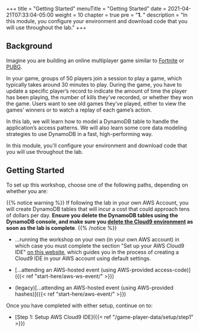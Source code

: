 +++
title = "Getting Started"
menuTitle = "Getting Started"
date = 2021-04-21T07:33:04-05:00
weight = 10
chapter = true
pre = "<b>1. </b>"
description = "In this module, you configure your environment and download code that you will use throughout the lab."
+++

## Background

Imagine you are building an online multiplayer game similar to [Fortnite](https://www.epicgames.com/fortnite) or [PUBG](https://www.pubg.com/). 

In your game, groups of 50 players join a session to play a game, which typically takes around 30 minutes to play. During the game, you have to update a specific player’s record to indicate the amount of time the player has been playing, the number of kills they’ve recorded, or whether they won the game. Users want to see old games they’ve played, either to view the games’ winners or to watch a replay of each game’s action.

In this lab, we will learn how to model a DynamoDB table to handle the application’s access patterns. We will also learn some core data modeling strategies to use DynamoDB in a fast, high-performing way.

In this module, you'll configure your environment and download code that you will use throughout the lab.

## Getting Started

To set up this workshop, choose one of the following paths, depending on whether you are:

{{% notice warning %}}
If following the lab in your own AWS Account, you will create DynamoDB tables that will incur a cost that could approach tens of dollars per day. **Ensure you delete the DynamoDB tables using the DynamoDB console, and make sure you [delete the Cloud9 environment](https://docs.aws.amazon.com/cloud9/latest/user-guide/delete-environment.html) as soon as the lab is complete**.
{{% /notice %}}

- …running the workshop on your own (in your own AWS account) in which case you must complete the section "Set up your AWS Cloud9 IDE" [on this website](https://aws.amazon.com/getting-started/hands-on/data-modeling-gaming-app-with-dynamodb/2/), which guides you in the process of creating a Cloud9 IDE in your AWS account using default settings.

- […attending an AWS-hosted event (using AWS-provided access-code)]({{< ref "start-here/aws-ws-event/" >}})

- (legacy)[…attending an AWS-hosted event (using AWS-provided hashes)]({{< ref "start-here/aws-event/" >}})

Once you have completed with either setup, continue on to:
- [Step 1: Setup AWS Cloud9 IDE]({{< ref "/game-player-data/setup/step1" >}})
